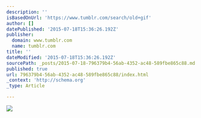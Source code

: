 ```yaml
---
description: ''
isBasedOnUrl: 'https://www.tumblr.com/search/old+gif'
author: []
datePublished: '2015-07-18T15:36:26.192Z'
publisher:
  domain: www.tumblr.com
  name: tumblr.com
title: ''
dateModified: '2015-07-18T15:36:26.192Z'
sourcePath: _posts/2015-07-18-796379b4-56ab-4352-ac48-589fbe865c88.md
published: true
url: 796379b4-56ab-4352-ac48-589fbe865c88/index.html
_context: 'http://schema.org'
_type: Article

---
```

![](https://33.media.tumblr.com/a7b007a3b8c720b48df678a8259be43e/tumblr_noh0dj9Uyc1racrjeo1_500.gif)